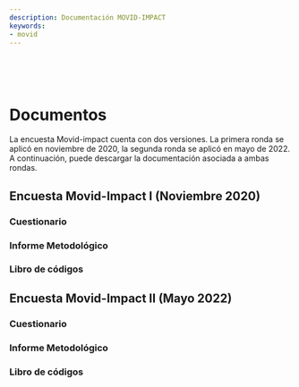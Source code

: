 ```yaml
---
description: Documentación MOVID-IMPACT
keywords:
- movid
---
```


<br><br><br>

# Documentos

La encuesta Movid-impact cuenta con dos versiones. La primera ronda se aplicó en noviembre de 2020, la segunda ronda se aplicó en mayo de 2022. A continuación, puede descargar la documentación asociada a ambas rondas. 

## Encuesta Movid-Impact I (Noviembre 2020)

<div class="col-md-12">
            <div class="row">
                <div class="col-md-4">
                    <div class="box-simple">
                <a href="../input/docs/Cuestionario_MOVID-IMPACT.pdf">
                      <div class="icon">
                                <i class="fas fa-book"></i>
                            </div>
                        </a>
                        <h3>Cuestionario</h3>
                        <p></p>
                    </div>
                </div>
        <div class="col-md-4">
                    <div class="box-simple">
                        <a href="../input/docs/Informe_Metodologico_MOVID-IMPACT.pdf">
                            <div class="icon">
                                <i class="fas fa-file"></i>
                            </div>
                        </a>
                        <h3>Informe Metodológico</h3>
                        <p></p>
                    </div>
                </div>
        <div class="col-md-4">
                    <div class="box-simple">
                        <a href="https://rpubs.com/valentinaandrade/movid-impact-codebook">
                            <div class="icon">
                                <i class="fas fa-pen"></i>
                            </div>
                        </a>
                        <h3>Libro de códigos</h3>
                        <p></p>
                    </div>
                </div>
                </div>
            </div>
        </div>


## Encuesta Movid-Impact II (Mayo 2022)

<div class="col-md-12">
            <div class="row">
                <div class="col-md-4">
                    <div class="box-simple">
                <a href="../input/docs/Cuestionario_MOVID-IMPACT_2022.pdf">
                      <div class="icon">
                                <i class="fas fa-book"></i>
                            </div>
                        </a>
                        <h3>Cuestionario</h3>
                        <p></p>
                    </div>
                </div>
        <div class="col-md-4">
                    <div class="box-simple">
                        <a href="../input/docs/Informe_metodologico_MOVID-IMPACT_2022.pdf">
                            <div class="icon">
                                <i class="fas fa-file"></i>
                            </div>
                        </a>
                        <h3>Informe Metodológico</h3>
                        <p></p>
                    </div>
                </div>
        <div class="col-md-4">
                    <div class="box-simple">
                        <a href="../input/docs/Libro_codigo_MOVID-IMPACT_2022.pdf">
                            <div class="icon">
                                <i class="fas fa-pen"></i>
                            </div>
                        </a>
                        <h3>Libro de códigos</h3>
                        <p></p>
                    </div>
                </div>
                </div>
            </div>
        </div>

